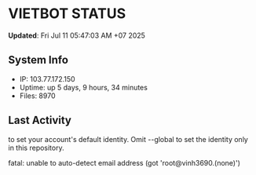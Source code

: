# VIETBOT STATUS
**Updated**: Fri Jul 11 05:47:03 AM +07 2025

## System Info
- IP: 103.77.172.150
- Uptime: up 5 days, 9 hours, 34 minutes
- Files: 8970

## Last Activity

to set your account's default identity.
Omit --global to set the identity only in this repository.

fatal: unable to auto-detect email address (got 'root@vinh3690.(none)')
